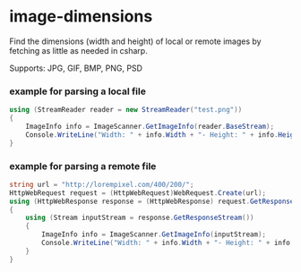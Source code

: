 # image-dimensions
Find the dimensions (width and height) of local or remote images by fetching as little as needed in csharp.

Supports: JPG, GIF, BMP, PNG, PSD

### example for parsing a local file
```c#
using (StreamReader reader = new StreamReader("test.png"))
{
    ImageInfo info = ImageScanner.GetImageInfo(reader.BaseStream);
    Console.WriteLine("Width: " + info.Width + "- Height: " + info.Height);
}
```

### example for parsing a remote file
```c#
string url = "http://lorempixel.com/400/200/";
HttpWebRequest request = (HttpWebRequest)WebRequest.Create(url);
using (HttpWebResponse response = (HttpWebResponse) request.GetResponse())
{
    using (Stream inputStream = response.GetResponseStream())
    {
        ImageInfo info = ImageScanner.GetImageInfo(inputStream);
        Console.WriteLine("Width: " + info.Width + "- Height: " + info.Height);
    }
}
```
